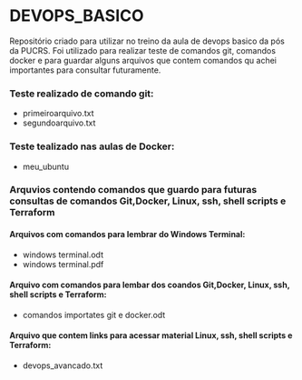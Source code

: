 # DEVOPS_BASICO
Repositório criado para utilizar no treino da aula de devops basico da pós da PUCRS.
Foi utilizado para realizar teste de comandos git, comandos docker e para guardar alguns arquivos que contem comandos qu achei importantes para consultar futuramente.
### Teste realizado de comando git:
* primeiroarquivo.txt
* segundoarquivo.txt
### Teste tealizado nas aulas de Docker:
* meu_ubuntu
### Arquvios contendo comandos que guardo para futuras consultas de comandos Git,Docker, Linux, ssh, shell scripts e Terraform
#### Arquivos com comandos para lembrar do Windows Terminal:
* windows terminal.odt
* windows terminal.pdf
#### Arquivo com comandos para lembar dos coandos Git,Docker, Linux, ssh, shell scripts e Terraform:
* comandos importates git e docker.odt
#### Arquivo que contem links para acessar material Linux, ssh, shell scripts e Terraform:
* devops_avancado.txt
